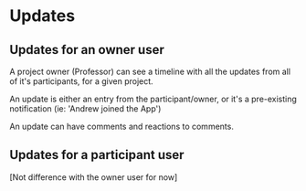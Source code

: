 # Updates

## Updates for an owner user

A project owner (Professor) can see a timeline with all the updates from all of it's participants, for a given project.

An update is either an entry from the participant/owner, or it's a pre-existing notification (ie: 'Andrew joined the App')

An update can have comments and reactions to comments.

## Updates for a participant user

[Not difference with the owner user for now]